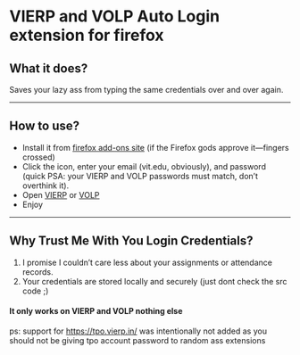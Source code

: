 # VIERP and VOLP Auto Login extension for firefox

## What it does?
Saves your lazy ass from typing the same credentials over and over again. 

---

## How to use?

- Install it from [firefox add-ons site](https://addons.mozilla.org/en-US/firefox/addon/vierp-auto-login/) (if the Firefox gods approve it—fingers crossed)
- Click the icon, enter your email (vit.edu, obviously), and password (quick PSA: your VIERP and VOLP passwords must match, don’t overthink it).
- Open [VIERP](https://learner.vierp.in/) or [VOLP](https://classroom.volp.in/login)
- Enjoy

---

## Why Trust Me With You Login Credentials?
1. I promise I couldn’t care less about your assignments or attendance records.
2. Your credentials are stored locally and securely (just dont check the src code ;)

#### It only works on VIERP and VOLP nothing else

ps: support for https://tpo.vierp.in/ was intentionally not added as you should not be giving tpo account password to random ass extensions